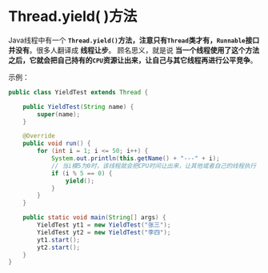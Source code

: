 Thread.yield( )方法
===========================================================================
Java线程中有一个 **`Thread.yield()`方法，注意只有`Thread`类才有，`Runnable`接口并没有**。很多人翻译成 **线程让步**。
顾名思义，就是说 **当一个线程使用了这个方法之后，它就会把自己持有的`CPU`资源让出来，让自己与其它线程再进行公平竞争**。

示例：
```java
public class YieldTest extends Thread {

    public YieldTest(String name) {
        super(name);
    }

    @Override
    public void run() {
        for (int i = 1; i <= 50; i++) {
            System.out.println(this.getName() + "---" + i);
            // 当i模5为0时，该线程就会把CPU时间让出来，让其他或者自己的线程执行（也就是谁先抢到谁执行）
            if (i % 5 == 0) {
                yield();
            }
        }
    }

    public static void main(String[] args) {
        YieldTest yt1 = new YieldTest("张三");
        YieldTest yt2 = new YieldTest("李四");
        yt1.start();
        yt2.start();
    }
}
```


